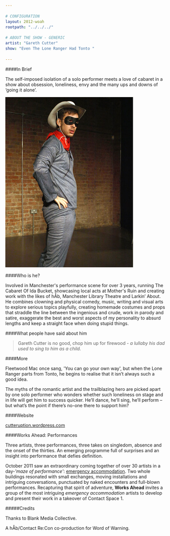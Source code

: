 ```yaml
---

# CONFIGURATION
layout: 2012-woah
rootpath: "../../../"

# ABOUT THE SHOW - GENERIC
artist: "Gareth Cutter"
show: "Even The Lone Ranger Had Tonto "

---
```


####In Brief

The self-imposed isolation of a solo performer meets a love of cabaret in a show about obsession, loneliness, envy and the many ups and downs of ‘going it alone’.    

![Gareth Cutter](w9gareth.jpg)
 
####Who is he?

Involved in Manchester's performance scene for over 3 years, running The Cabaret Of Ida Bucket, showcasing local acts at Mother's Ruin and creating work with the likes of hÅb, Manchester Library Theatre and Larkin’ About.  He combines clowning and physical comedy, music, writing and visual arts to explore serious topics playfully, creating homemade costumes and props that straddle the line between the ingenious and crude, work in parody and satire, exaggerate the best and worst aspects of my personality to absurd lengths and keep a straight face when doing stupid things.     

####What people have said about him

>Gareth Cutter is no good, chop him up for firewood - *a lullaby his dad used to sing to him as a child.*

####More

Fleetwood Mac once sang, 'You can go your own way', but when the Lone Ranger parts from Tonto, he begins to realise that it isn’t always such a good idea.    

The myths of the romantic artist and the trailblazing hero are picked apart by one solo performer who wonders whether such loneliness on stage and in life will get him to success quicker. He’ll dance, he’ll sing, he’ll perform – but what’s the point if there’s no-one there to support him?

####Website

[cutteruption.wordpress.com](http://www.cutteruption.wordpress.com)  

####Works Ahead: Performances

Three artists, three performances, three takes on singledom, absence and the onset of the thirties. An emerging programme full of surprises and an insight into performance that defies definition. 

October 2011 saw an extraordinary coming together of over 30 artists in a day-*'maze of performance'*: [emergency accommodation](http://emergencymcr.org/). Two whole buildings resonated with small exchanges, moving installations and intriguing conversations, punctuated by naked encounters and full-blown performances. Recapturing that spirit of adventure, **Works Ahead** invites a group of the most intriguing *emergency accommodation* artists to develop and present their work in a takeover of Contact Space 1.  

#####Credits

Thanks to Blank Media Collective.

A hÅb/Contact Re:Con co-production for Word of Warning.